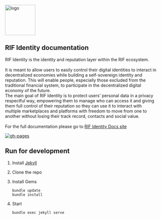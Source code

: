 <p align="left">
    <img src="https://www.rifos.org/assets/img/logo.svg" alt="logo" height="100" >
</p>

##  RIF Identity documentation

<p align="left">
    RIF Identity is the identity and reputation layer within the RIF ecosystem.<br><br>
    It is meant to allow users to easily control their digital identities to interact in decentralized economies while building a self-sovereign identity and reputation. This will enable people, especially those excluded from the traditional financial system, to participate in the decentralized digital economy of the future.<br>
    The main goal of RIF Identity is to protect users’ personal data in a privacy respectful way, empowering them to manage who can access it and giving them full control of their reputation so they can use it to interact with multiple marketplaces and platforms with freedom to move from one to another without losing their track record, contacts and social value. <br><br>
    For the full documentation please go to <a href="https://rsksmart.github.io/rif-identity-docs/">RIF Identity Docs site</a>
</p>
<p align="left">
    <a href="https://rsksmart.github.io/rif-identity-docs/">
        <img src="https://img.shields.io/github/deployments/rsksmart/rif-identity-docs/github-pages?label=GitHub%20Pages" alt="gh-pages" />
    </a>
</p>

## Run for development

1. Install [Jekyll](https://jekyllrb.com/docs/)
2. Clone the repo
3. Install Gems

    ```
    bundle update
    bundle install
    ```

4. Start

    ```
    bundle exec jekyll serve
    ```
